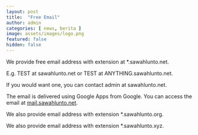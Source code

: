 ```yaml
---
layout: post
title:  "Free Email"
author: admin
categories: [ news, berita ]
image: assets/images/logo.png
featured: false
hidden: false
---
```


We provide free email address with extension at *.sawahlunto.net.

E.g. TEST at sawahlunto.net or TEST at ANYTHING.sawahlunto.net.

If you would want one, you can contact admin at sawahlunto.net.

The email is delivered using Google Apps from Google. You can access the email at [mail.sawahlunto.net](mail.sawahlunto.net).

We also provide email address with extension *.sawahlunto.org.

We also provide email address with extension *.sawahlunto.xyz.
